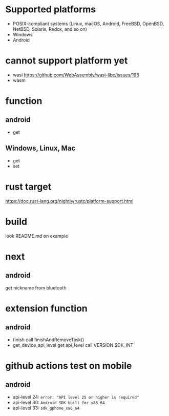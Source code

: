 # Supported platforms
- POSIX-compliant systems
(Linux, macOS, Android, FreeBSD, OpenBSD, NetBSD, Solaris, Redox, and so on)
- Windows
- Android

# cannot support platform yet
- wasi
https://github.com/WebAssembly/wasi-libc/issues/196
- wasm

# function
## android
- get

## Windows, Linux, Mac
- get
- set

# rust target
https://doc.rust-lang.org/nightly/rustc/platform-support.html

# build
look README.md on example

# next
## android
get nickname from bluetooth

# extension function
## android
- finish
call finishAndRemoveTask()
- get_device_api_level
get api_level
call VERSION.SDK_INT

# github actions test on mobile
## android
- api-level 24: `error: "API level 25 or higher is required"`
- api-level 30: `Android SDK built for x86_64`
- api-level 33: `sdk_gphone_x86_64`
